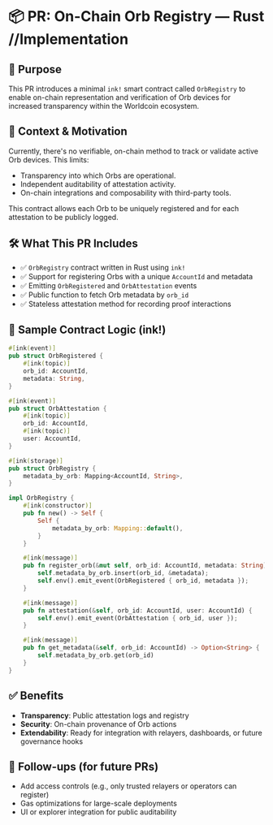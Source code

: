 
# 📦 PR: On-Chain Orb Registry — Rust //Implementation

## 🎯 Purpose

This PR introduces a minimal `ink!` smart contract called `OrbRegistry` to enable on-chain representation and verification of Orb devices for increased transparency within the Worldcoin ecosystem.

## 🧭 Context & Motivation

Currently, there's no verifiable, on-chain method to track or validate active Orb devices. This limits:

* Transparency into which Orbs are operational.
* Independent auditability of attestation activity.
* On-chain integrations and composability with third-party tools.

This contract allows each Orb to be uniquely registered and for each attestation to be publicly logged.

## 🛠️ What This PR Includes

* ✅ `OrbRegistry` contract written in Rust using `ink!`
* ✅ Support for registering Orbs with a unique `AccountId` and metadata
* ✅ Emitting `OrbRegistered` and `OrbAttestation` events
* ✅ Public function to fetch Orb metadata by `orb_id`
* ✅ Stateless attestation method for recording proof interactions

## 🧪 Sample Contract Logic (ink!)

```rust
#[ink(event)]
pub struct OrbRegistered {
    #[ink(topic)]
    orb_id: AccountId,
    metadata: String,
}

#[ink(event)]
pub struct OrbAttestation {
    #[ink(topic)]
    orb_id: AccountId,
    #[ink(topic)]
    user: AccountId,
}

#[ink(storage)]
pub struct OrbRegistry {
    metadata_by_orb: Mapping<AccountId, String>,
}

impl OrbRegistry {
    #[ink(constructor)]
    pub fn new() -> Self {
        Self {
            metadata_by_orb: Mapping::default(),
        }
    }

    #[ink(message)]
    pub fn register_orb(&mut self, orb_id: AccountId, metadata: String) {
        self.metadata_by_orb.insert(orb_id, &metadata);
        self.env().emit_event(OrbRegistered { orb_id, metadata });
    }

    #[ink(message)]
    pub fn attestation(&self, orb_id: AccountId, user: AccountId) {
        self.env().emit_event(OrbAttestation { orb_id, user });
    }

    #[ink(message)]
    pub fn get_metadata(&self, orb_id: AccountId) -> Option<String> {
        self.metadata_by_orb.get(orb_id)
    }
}
```

## ✅ Benefits

* **Transparency**: Public attestation logs and registry
* **Security**: On-chain provenance of Orb actions
* **Extendability**: Ready for integration with relayers, dashboards, or future governance hooks

## 📌 Follow-ups (for future PRs)

* Add access controls (e.g., only trusted relayers or operators can register)
* Gas optimizations for large-scale deployments
* UI or explorer integration for public auditability

